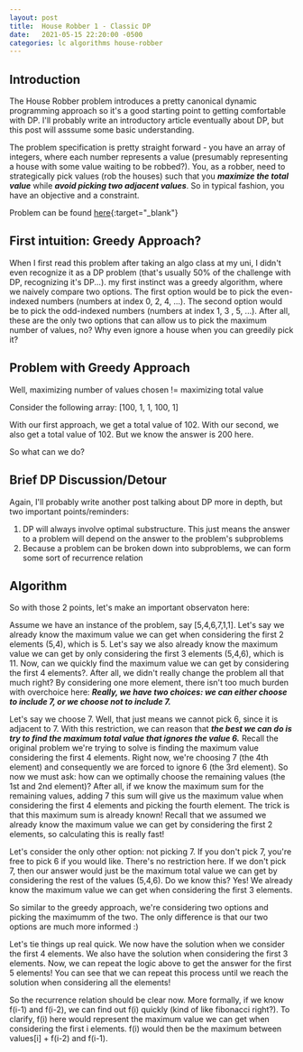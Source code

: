 ```yaml
---
layout: post
title:  House Robber 1 - Classic DP
date:   2021-05-15 22:20:00 -0500
categories: lc algorithms house-robber
---
```


Introduction
---------------
The House Robber problem introduces a pretty canonical dynamic programming approach so it's a good starting point to getting comfortable with DP. I'll probably write an introductory article eventually about DP, but this post will asssume some basic understanding. 

The problem specification is pretty straight forward - you have an array of integers, where each number represents a value (presumably representing a house with some value waiting to be robbed?). You, as a robber, need to strategically pick values (rob the houses) such that you ***maximize the total value*** while ***avoid picking two adjacent values***. So in typical fashion, you have an objective and a constraint.

Problem can be found [here](https://leetcode.com/problems/house-robber/){:target="_blank"}

First intuition: Greedy Approach?
-----------------
When I first read this problem after taking an algo class at my uni, I didn't even recognize it as a DP problem (that's usually 50% of the challenge with DP, recognizing it's DP...). my first instinct was a greedy algorithm, where we naively compare two options. The first option would be to pick the even-indexed numbers (numbers at index 0, 2, 4, ...). The second option would be to pick the odd-indexed numbers (numbers at index 1, 3 , 5, ...). After all, these are the only two options that can allow us to pick the maximum number of values, no? Why even ignore a house when you can greedily pick it? 


Problem with Greedy Approach
------------------
Well, maximizing number of values chosen != maximizing total value  

Consider the following array: [100, 1, 1, 100, 1]  

With our first approach, we get a total value of 102. With our second, we also get a total value of 102. But we know the answer is 200 here. 

So what can we do? 


Brief DP Discussion/Detour
--------------------
Again, I'll probably write another post talking about DP more in depth, but two important points/reminders:


1. DP will always involve optimal substructure. This just means the answer to a problem will depend on the answer to the problem's subproblems
2. Because a problem can be broken down into subproblems, we can form some sort of recurrence relation


Algorithm
-------------------
So with those 2 points, let's make an important observaton here:  

Assume we have an instance of the problem, say [5,4,6,7,1,1]. Let's say we already know the maximum value we can get when considering the first 2 elements (5,4), which is 5. Let's say we also already know the maximum value we can get by only considering the first 3 elements (5,4,6), which is 11.  Now, can we quickly find the maximum value we can get by considering the first 4 elements?. After all, we didn't really change the problem all that much right? By considering one more element, there isn't too much burden with overchoice here: ***Really, we have two choices: we can either choose to include 7, or we choose not to include 7.***  

Let's say we choose 7. Well, that just means we cannot pick 6, since it is adjacent to 7. With this restriction, we can reason that ***the best we can do is try to find the maximum total value that ignores the value 6.*** Recall the original problem we're trying to solve is finding the maximum value considering the first 4 elements. Right now, we're choosing 7 (the 4th element) and consequently we are forced to ignore 6 (the 3rd element). So now we must ask: how can we optimally choose the remaining values (the 1st and 2nd element)? After all, if we know the maximum sum for the remaining values, adding 7 this sum will give us the maximum value when considering the first 4 elements and picking the fourth element. The trick is that this maximum sum is already known! Recall that we assumed we already know the maximum value we can get by considering the first 2 elements, so calculating this is really fast!

Let's consider the only other option: not picking 7. If you don't pick 7, you're free to pick 6 if you would like. There's no restriction here. If we don't pick 7, then our answer would just be the maximum total value we can get by considering the rest of the values (5,4,6). Do we know this? Yes! We already know the maximum value we can get when considering the first 3 elements.  

So similar to the greedy approach, we're considering two options and picking the maximumm of the two. The only difference is that our two options are much more informed :)  

Let's tie things up real quick. We now have the solution when we consider the first 4 elements. We also have the solution when considering the first 3 elements. Now, we can repeat the logic above to get the answer for the first 5 elements! You can see that we can repeat this process until we reach the solution when considering all the elements! 


So the recurrence relation should be clear now. More formally, if we know f(i-1) and f(i-2), we can find out f(i) quickly (kind of like fibonacci right?). To clarify, f(i) here would represent the maximum value we can get when considering the first i elements. f(i) would then be the maximum between values[i] + f(i-2) and f(i-1). 
